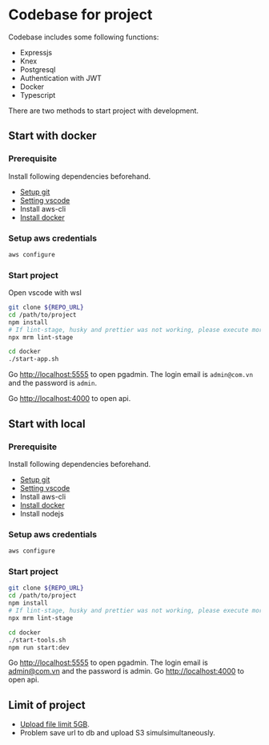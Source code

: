 # Codebase for project

Codebase includes some following functions:

- Expressjs
- Knex
- Postgresql
- Authentication with JWT
- Docker
- Typescript

There are two methods to start project with development.

## Start with docker

### Prerequisite

Install following dependencies beforehand.

- [Setup git](./docs/setup-git.md)
- [Setting vscode](./docs/setting-vscode.md)
- Install aws-cli
- [Install docker](./docs/install-docker.md)

### Setup aws credentials

```bash
aws configure
```

### Start project

Open vscode with wsl

```bash
git clone ${REPO_URL}
cd /path/to/project
npm install
# If lint-stage, husky and prettier was not working, please execute more following command
npx mrm lint-stage

cd docker
./start-app.sh
```

Go [http://localhost:5555](http://localhost:5555) to open pgadmin. The login email is `admin@com.vn` and the password is `admin`.

Go [http://localhost:4000](http://localhost:4000) to open api.

## Start with local

### Prerequisite

Install following dependencies beforehand.

- [Setup git](./docs/setup-git.md)
- [Setting vscode](./docs/setting-vscode.md)
- Install aws-cli
- [Install docker](./docs/install-docker.md)
- Install nodejs

### Setup aws credentials

```bash
aws configure
```

### Start project

```bash
git clone ${REPO_URL}
cd /path/to/project
npm install
# If lint-stage, husky and prettier was not working, please execute more following command
npx mrm lint-stage

cd docker
./start-tools.sh
npm run start:dev
```

Go [http://localhost:5555](http://localhost:5555) to open pgadmin. The login email is admin@com.vn and the password is admin.
Go [http://localhost:4000](http://localhost:4000) to open api.

## Limit of project

- [Upload file limit 5GB](./docs/s3-service.md).
- Problem save url to db and upload S3 simulsimultaneously.
